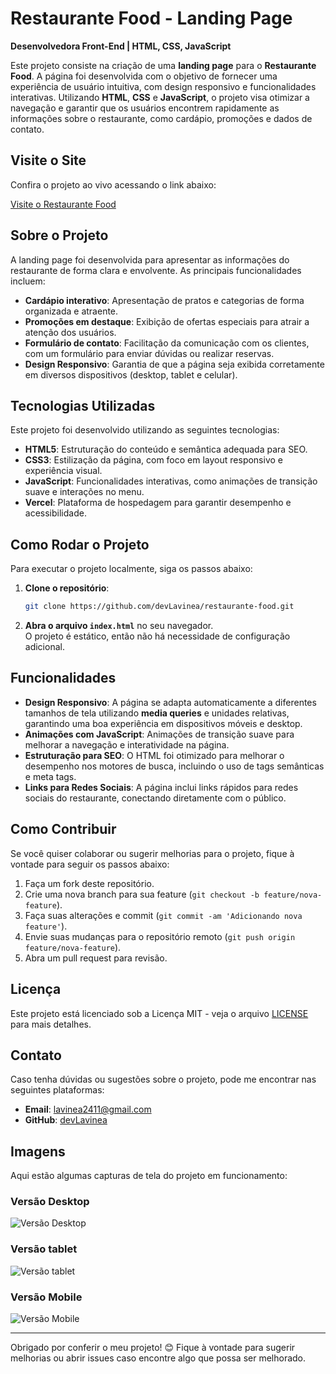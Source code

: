 # Restaurante Food - Landing Page

**Desenvolvedora Front-End | HTML, CSS, JavaScript**

Este projeto consiste na criação de uma **landing page** para o **Restaurante Food**. A página foi desenvolvida com o objetivo de fornecer uma experiência de usuário intuitiva, com design responsivo e funcionalidades interativas. Utilizando **HTML**, **CSS** e **JavaScript**, o projeto visa otimizar a navegação e garantir que os usuários encontrem rapidamente as informações sobre o restaurante, como cardápio, promoções e dados de contato.

## Visite o Site

Confira o projeto ao vivo acessando o link abaixo:

[Visite o Restaurante Food](https://restaurantefood.vercel.app/)

## Sobre o Projeto

A landing page foi desenvolvida para apresentar as informações do restaurante de forma clara e envolvente. As principais funcionalidades incluem:

- **Cardápio interativo**: Apresentação de pratos e categorias de forma organizada e atraente.
- **Promoções em destaque**: Exibição de ofertas especiais para atrair a atenção dos usuários.
- **Formulário de contato**: Facilitação da comunicação com os clientes, com um formulário para enviar dúvidas ou realizar reservas.
- **Design Responsivo**: Garantia de que a página seja exibida corretamente em diversos dispositivos (desktop, tablet e celular).

## Tecnologias Utilizadas

Este projeto foi desenvolvido utilizando as seguintes tecnologias:

- **HTML5**: Estruturação do conteúdo e semântica adequada para SEO.
- **CSS3**: Estilização da página, com foco em layout responsivo e experiência visual.
- **JavaScript**: Funcionalidades interativas, como animações de transição suave e interações no menu.
- **Vercel**: Plataforma de hospedagem para garantir desempenho e acessibilidade.

## Como Rodar o Projeto

Para executar o projeto localmente, siga os passos abaixo:

1. **Clone o repositório**:
    ```bash
    git clone https://github.com/devLavinea/restaurante-food.git
    ```

2. **Abra o arquivo `index.html`** no seu navegador.  
   O projeto é estático, então não há necessidade de configuração adicional.

## Funcionalidades

- **Design Responsivo**: A página se adapta automaticamente a diferentes tamanhos de tela utilizando **media queries** e unidades relativas, garantindo uma boa experiência em dispositivos móveis e desktop.
- **Animações com JavaScript**: Animações de transição suave para melhorar a navegação e interatividade na página.
- **Estruturação para SEO**: O HTML foi otimizado para melhorar o desempenho nos motores de busca, incluindo o uso de tags semânticas e meta tags.
- **Links para Redes Sociais**: A página inclui links rápidos para redes sociais do restaurante, conectando diretamente com o público.

## Como Contribuir

Se você quiser colaborar ou sugerir melhorias para o projeto, fique à vontade para seguir os passos abaixo:

1. Faça um fork deste repositório.
2. Crie uma nova branch para sua feature (`git checkout -b feature/nova-feature`).
3. Faça suas alterações e commit (`git commit -am 'Adicionando nova feature'`).
4. Envie suas mudanças para o repositório remoto (`git push origin feature/nova-feature`).
5. Abra um pull request para revisão.

## Licença

Este projeto está licenciado sob a Licença MIT - veja o arquivo [LICENSE](LICENSE) para mais detalhes.

## Contato

Caso tenha dúvidas ou sugestões sobre o projeto, pode me encontrar nas seguintes plataformas:

- **Email**: lavinea2411@gmail.com
- **GitHub**: [devLavinea](https://github.com/devLavinea)

## Imagens

Aqui estão algumas capturas de tela do projeto em funcionamento:

### Versão Desktop

![Versão Desktop](src/images/desktop.png)

### Versão tablet

![Versão tablet](src/images/tablet.png)

### Versão Mobile

![Versão Mobile](src/images/mobile.png)

---

Obrigado por conferir o meu projeto! 😊 Fique à vontade para sugerir melhorias ou abrir issues caso encontre algo que possa ser melhorado.
